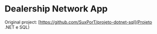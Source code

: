 # Dealership Network App

Original project: [https://github.com/SuxPorT/projeto-dotnet-sql](Projeto .NET e SQL)
